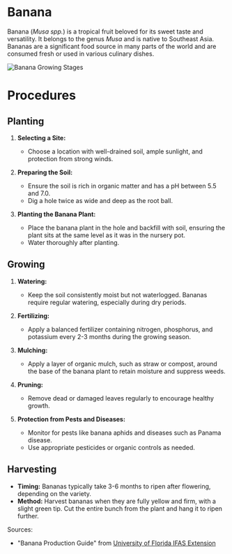 # Banana

Banana (_Musa spp._) is a tropical fruit beloved for its sweet taste and versatility. It belongs to the genus _Musa_ and is native to Southeast Asia. Bananas are a significant food source in many parts of the world and are consumed fresh or used in various culinary dishes.

![Banana Growing Stages](https://www.researchgate.net/profile/Piet-Ja-Van-Asten/publication/267927304/figure/fig2/AS:614121871527950@1523429472699/Evolution-of-banana-mats-from-planted-suckers-to-mature-mats.png)

# Procedures

## Planting

1. **Selecting a Site:**

   - Choose a location with well-drained soil, ample sunlight, and protection from strong winds.

2. **Preparing the Soil:**

   - Ensure the soil is rich in organic matter and has a pH between 5.5 and 7.0.
   - Dig a hole twice as wide and deep as the root ball.

3. **Planting the Banana Plant:**
   - Place the banana plant in the hole and backfill with soil, ensuring the plant sits at the same level as it was in the nursery pot.
   - Water thoroughly after planting.

## Growing

1. **Watering:**

   - Keep the soil consistently moist but not waterlogged. Bananas require regular watering, especially during dry periods.

2. **Fertilizing:**

   - Apply a balanced fertilizer containing nitrogen, phosphorus, and potassium every 2-3 months during the growing season.

3. **Mulching:**

   - Apply a layer of organic mulch, such as straw or compost, around the base of the banana plant to retain moisture and suppress weeds.

4. **Pruning:**

   - Remove dead or damaged leaves regularly to encourage healthy growth.

5. **Protection from Pests and Diseases:**
   - Monitor for pests like banana aphids and diseases such as Panama disease.
   - Use appropriate pesticides or organic controls as needed.

## Harvesting

- **Timing:** Bananas typically take 3-6 months to ripen after flowering, depending on the variety.
- **Method:** Harvest bananas when they are fully yellow and firm, with a slight green tip. Cut the entire bunch from the plant and hang it to ripen further.

Sources:

- "Banana Production Guide" from [University of Florida IFAS Extension](https://mgorange.ucanr.edu/Edible_Plants/?uid=91&ds=530)
